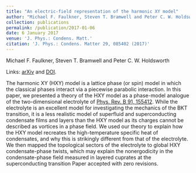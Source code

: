 ```yaml
---
title: "An electric-field representation of the harmonic XY model"
author: "Michael F. Faulkner, Steven T. Bramwell and Peter C. W. Holdsworth"
collection: publications
permalink: /publication/2017-01-06
date: 6 January 2017
venue: 'J. Phys.: Condens. Matt.'
citation: 'J. Phys.: Condens. Matter 29, 085402 (2017)'
---
```


Michael F. Faulkner, Steven T. Bramwell and Peter C. W. Holdsworth

Links: [arXiv](https://arxiv.org/abs/1610.06692) and [DOI](http://doi.org/10.1088/1361-648X/aa523f).

The harmonic XY (HXY) model is a lattice phase (or spin) model in which the classical phases interact via a piecewise parabolic interaction. In this paper, we presented a theory of the HXY model as a phase-model analogue of the two-dimensional electrolyte of [Phys. Rev. B  91, 155412](/publication/2015-04-10).  While the electrolyte is an excellent model for investigating the mechanics of the BKT transition, it is a less realistic model of superfluid and superconducting condensate films and layers than the HXY model as its charges cannot be described as vortices in a phase field. We used our theory to explain how the HXY model recreates the high-temperature specific heat of condensates, and why this is strikingly different from that of the electrolyte. We then mapped the topological sectors of the electrolyte to global HXY condensate-phase twists, which may explain the nonergodicity in the condensate-phase field measured in layered cuprates at the superconducting transition Paper accepted with zero revisions.
